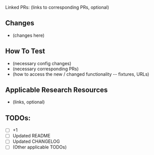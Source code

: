 Linked PRs: (links to corresponding PRs, optional)

## Changes
- (changes here)

## How To Test
- (necessary config changes)
- (necessary corresponding PRs)
- (how to access the new / changed functionality -- fixtures, URLs)

## Applicable Research Resources
- (links, optional)

## TODOs:
- [ ] +1
- [ ] Updated README
- [ ] Updated CHANGELOG
- [ ] (Other applicable TODOs)
